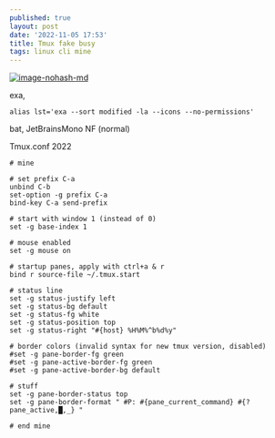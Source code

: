 ```yaml
---
published: true
layout: post
date: '2022-11-05 17:53'
title: Tmux fake busy
tags: linux cli mine 
---
```

[![image-nohash-md](https://i.imgur.com/OVRdoD5l.png)](https://i.imgur.com/OVRdoD5.png)

exa,

    alias lst='exa --sort modified -la --icons --no-permissions'
 
bat, 
JetBrainsMono NF (normal)

Tmux.conf 2022

    # mine

    # set prefix C-a
    unbind C-b
    set-option -g prefix C-a
    bind-key C-a send-prefix

    # start with window 1 (instead of 0)
    set -g base-index 1

    # mouse enabled 
    set -g mouse on

    # startup panes, apply with ctrl+a & r
    bind r source-file ~/.tmux.start

    # status line
    set -g status-justify left
    set -g status-bg default
    set -g status-fg white
    set -g status-position top
    set -g status-right "#{host} %H%M%^b%d%y"

    # border colors (invalid syntax for new tmux version, disabled)
    #set -g pane-border-fg green
    #set -g pane-active-border-fg green
    #set -g pane-active-border-bg default

    # stuff
    set -g pane-border-status top
    set -g pane-border-format " #P: #{pane_current_command} #{?pane_active,█,_} "

    # end mine